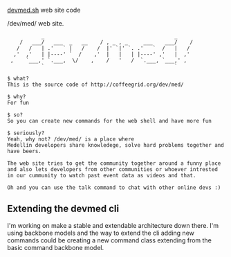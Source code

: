 [devmed.sh](devmed.sh) web site code

/dev/med/ web site.

```
           _                                          _
    /   ___/   ___  _   __    / , _ , _     ___    ___/    /
   /   /   | .'   ` |   /    /  |' `|' `. .'   `  /   |   /
  ,'  ,'   | |----' `  /    ,'  |   |   | |----' ,'   |  ,'
 ,    `___,' `.___,  \/    ,    /   '   /  `.___, `___,' ,
           `                                          `

$ what?
This is the source code of http://coffeegrid.org/dev/med/

$ why?
For fun

$ so?
So you can create new commands for the web shell and have more fun

$ seriously?
Yeah, why not? /dev/med/ is a place where
Medellín developers share knowledege, solve hard problems together and have beers.

The web site tries to get the community together around a funny place
and also lets developers from other communities or whoever intrested
in our cummunity to watch past event data as videos and that.

Oh and you can use the talk command to chat with other online devs :)

```

## Extending the devmed cli

I'm working on make a stable and extendable architecture down there.
I'm using backbone models and the way to extend the cli adding new commands
could be creating a new command class extending from the basic command backbone model.
